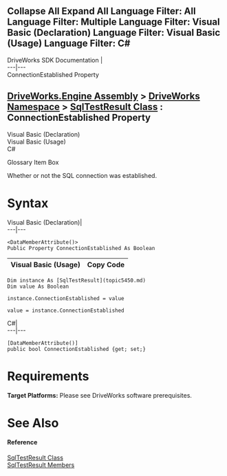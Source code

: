 Collapse All Expand All Language Filter: All  Language Filter: Multiple  Language Filter: Visual Basic (Declaration) Language Filter: Visual Basic (Usage) Language Filter: C#  
---  
DriveWorks SDK Documentation  |   
---|---  
ConnectionEstablished Property   
  
[DriveWorks.Engine Assembly](topic2156.md) > [DriveWorks Namespace](topic2159.md) > [SqlTestResult Class](topic5450.md) : ConnectionEstablished Property  
---  
  
Visual Basic (Declaration)    
Visual Basic (Usage)    
C# 

Glossary Item Box

Whether or not the SQL connection was established. 

# Syntax

Visual Basic (Declaration)|   
---|---  
      
    
    <DataMemberAttribute()>
    Public Property ConnectionEstablished As Boolean  
  
Visual Basic (Usage)| Copy Code  
---|---  
      
    
    Dim instance As [SqlTestResult](topic5450.md)
    Dim value As Boolean
     
    instance.ConnectionEstablished = value
     
    value = instance.ConnectionEstablished  
  
C#|   
---|---  
      
    
    [DataMemberAttribute()]
    public bool ConnectionEstablished {get; set;}  
  
# Requirements

**Target Platforms:** Please see DriveWorks software prerequisites.

# See Also

#### Reference

[SqlTestResult Class](topic5450.md)   
[SqlTestResult Members](topic5451.md)


